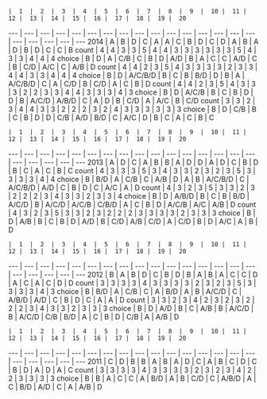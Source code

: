 

    |  1  |  2  |  3  |  4  |  5  |  6  |  7  |  8  |  9  |  10 |  11 |  12 |  13 |  14 |  15 |  16 |  17 |  18 |  19 |  20
--- | --- | --- | --- | --- | --- | --- | --- | --- | --- | --- | --- | --- | --- | --- | --- | --- | --- | --- | --- | ---
2014 | A | B | D | C | A | A | C | B | D | C | D | A | B | A | D | B | D | C | C | B
count | 4 | 4 | 3 | 3 | 5 | 4 | 4 | 3 | 3 | 3 | 3 | 3 | 3 | 5 | 4 | 3 | 3 | 4 | 4 | 4
choice | B | D | A | C/B | C | B | D | A/D | B | A | C | C | A/D | C | B | C/D | A/C | C | A/B | D
count | 4 | 4 | 2 | 3 | 5 | 4 | 3 | 3 | 3 | 3 | 2 | 3 | 3 | 4 | 4 | 3 | 3 | 4 | 4 | 4
choice | B | D | A/C/B/D | B | C | B | B/D | D | B | A | A/C/B/D | C | A | C/D | B | C/D | A | C | B | D
count | 4 | 4 | 2 | 3 | 5 | 4 | 3 | 3 | 3 | 2 | 2 | 3 | 3 | 4 | 4 | 3 | 3 | 3 | 4 | 3
choice | B | D | A/C/B | B | C | B | D | D | B | A/C/D | A/B/D | C | A | D | B | C/D | A | A/C | B | C/D
count | 3 | 3 | 2 | 3 | 4 | 4 | 3 | 3 | 2 | 2 | 2 | 3 | 2 | 4 | 3 | 3 | 3 | 3 | 3 | 3
choice | B | D | C/B | B | C | B | D | D | C/B | A/D | B/D | C | A/C | D | B | C | A | C | B | C


    |  1  |  2  |  3  |  4  |  5  |  6  |  7  |  8  |  9  |  10 |  11 |  12 |  13 |  14 |  15 |  16 |  17 |  18 |  19 |  20
--- | --- | --- | --- | --- | --- | --- | --- | --- | --- | --- | --- | --- | --- | --- | --- | --- | --- | --- | --- | ---
2013 | A | D | C | A | B | B | A | D | D | A | D | C | B | D | B | C | A | C | B | C
count | 4 | 3 | 3 | 3 | 5 | 3 | 4 | 3 | 3 | 2 | 3 | 2 | 3 | 5 | 3 | 3 | 3 | 3 | 4 | 4
choice | B | B/D | A | C/B | C | A/B | D | A | B | A/C/B/D | C | A/C/B/D | A/D | C | B | D | C | A/C | A | D
count | 4 | 3 | 2 | 3 | 5 | 3 | 3 | 2 | 3 | 2 | 2 | 2 | 3 | 4 | 3 | 3 | 2 | 3 | 3 | 4
choice | B | D | A/B/D | B | C | B | B/D | A/C/D | B | A/C/D | A/C/B | C/B/D | A | C | B | D | A/C/B | A/C | A/B | D
count | 4 | 3 | 2 | 3 | 5 | 3 | 3 | 2 | 3 | 2 | 2 | 2 | 3 | 3 | 3 | 3 | 2 | 3 | 3 | 3
choice | B | D | A/B | B | C | B | D | A/D | B | C/D | A/B | C/D | A | C/D | B | D | A/C | A | B | D


    |  1  |  2  |  3  |  4  |  5  |  6  |  7  |  8  |  9  |  10 |  11 |  12 |  13 |  14 |  15 |  16 |  17 |  18 |  19 |  20
--- | --- | --- | --- | --- | --- | --- | --- | --- | --- | --- | --- | --- | --- | --- | --- | --- | --- | --- | --- | ---
2012 | B | A | B | D | C | B | D | B | A | B | A | C | C | D | A | C | A | C | D | D
count | 3 | 3 | 3 | 3 | 4 | 3 | 3 | 3 | 3 | 2 | 3 | 2 | 3 | 5 | 3 | 3 | 3 | 3 | 4 | 3
choice | B | B/D | A | C/B | C | A | B/D | A | B | A/C/D | C | A/B/D | A/D | C | B | D | C | A | A | D
count | 3 | 3 | 2 | 3 | 4 | 2 | 3 | 2 | 3 | 2 | 2 | 2 | 3 | 4 | 3 | 3 | 2 | 3 | 3 | 3
choice | B | D | A/D | B | C | A/B | B | A/C/D | B | A/C/D | C/B | B/D | A | C | B | D | C/B | A | A/B | D


    |  1  |  2  |  3  |  4  |  5  |  6  |  7  |  8  |  9  |  10 |  11 |  12 |  13 |  14 |  15 |  16 |  17 |  18 |  19 |  20
--- | --- | --- | --- | --- | --- | --- | --- | --- | --- | --- | --- | --- | --- | --- | --- | --- | --- | --- | --- | ---
2011 | C | D | B | B | A | B | A | D | C | A | B | C | D | C | B | D | A | D | A | C
count | 3 | 3 | 3 | 3 | 4 | 3 | 3 | 3 | 3 | 2 | 3 | 2 | 3 | 4 | 2 | 2 | 3 | 3 | 3 | 3
choice | B | B | A | C | C | A | B/D | A | B | C/D | C | A/B/D | A | C | B/D | A/D | C | A | A/B | D
